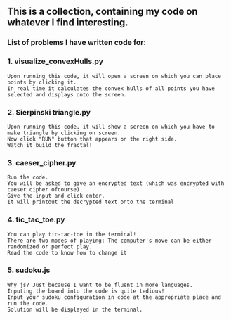 ## This is a collection, containing my code on whatever I find interesting.

### List of problems I have written code for:

### 1.  visualize_convexHulls.py  
    Upon running this code, it will open a screen on which you can place points by clicking it.
    In real time it calculates the convex hulls of all points you have selected and displays onto the screen.

### 2.  Sierpinski triangle.py
    Upon running this code, it will show a screen on which you have to make triangle by clicking on screen.
    Now click "RUN" button that appears on the right side. 
    Watch it build the fractal!

### 3.  caeser_cipher.py
    Run the code. 
    You will be asked to give an encrypted text (which was encrypted with caeser cipher ofcourse).
    Give the input and click enter.
    It will printout the decrypted text onto the terminal

### 4.  tic_tac_toe.py
    You can play tic-tac-toe in the terminal!
    There are two modes of playing: The computer's move can be either randomized or perfect play.
    Read the code to know how to change it

### 5. sudoku.js
    Why js? Just because I want to be fluent in more languages.
    Inputing the board into the code is quite tedious!
    Input your sudoku configuration in code at the appropriate place and run the code.
    Solution will be displayed in the terminal.
    

